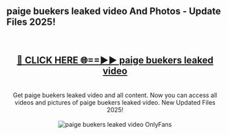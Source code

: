 <h2>paige buekers leaked video And Photos - Update Files 2025!</h2>
<br>
<div align="center">
<h2><a href="https://betterlinks.top/A2PfLJ" rel="nofollow">🔴 CLICK HERE 🌐==►► paige buekers leaked video</a></h2>
<br>
Get paige buekers leaked video and all content. Now you can access all videos and pictures of paige buekers leaked video. New Updated Files 2025!
<br>
<br>
<a href="https://betterlinks.top/A2PfLJ" rel="nofollow" data-target="animated-image.originalLink"><img src="https://i.imgur.com/dJHk4Zq.gif" alt="paige buekers leaked video OnlyFans" style="max-width: 100%; display: inline-block;" data-target="animated-image.originalImage"></a>
</div>
<br>